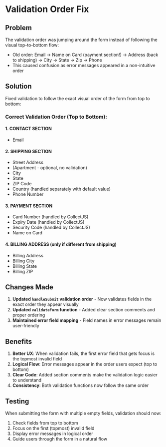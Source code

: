 # Validation Order Fix

## Problem
The validation order was jumping around the form instead of following the visual top-to-bottom flow:
- Old order: Email → Name on Card (payment section!) → Address (back to shipping) → City → State → Zip → Phone
- This caused confusion as error messages appeared in a non-intuitive order

## Solution
Fixed validation to follow the exact visual order of the form from top to bottom:

### Correct Validation Order (Top to Bottom):

#### 1. CONTACT SECTION
- Email

#### 2. SHIPPING SECTION  
- Street Address
- (Apartment - optional, no validation)
- City
- State
- ZIP Code
- Country (handled separately with default value)
- Phone Number

#### 3. PAYMENT SECTION
- Card Number (handled by CollectJS)
- Expiry Date (handled by CollectJS)
- Security Code (handled by CollectJS)
- Name on Card

#### 4. BILLING ADDRESS (only if different from shipping)
- Billing Address
- Billing City
- Billing State
- Billing ZIP

## Changes Made

1. **Updated `handleSubmit` validation order** - Now validates fields in the exact order they appear visually
2. **Updated `validateForm` function** - Added clear section comments and proper ordering
3. **Maintained error field mapping** - Field names in error messages remain user-friendly

## Benefits

1. **Better UX**: When validation fails, the first error field that gets focus is the topmost invalid field
2. **Logical Flow**: Error messages appear in the order users expect (top to bottom)
3. **Clear Code**: Added section comments make the validation logic easier to understand
4. **Consistency**: Both validation functions now follow the same order

## Testing

When submitting the form with multiple empty fields, validation should now:
1. Check fields from top to bottom
2. Focus on the first (topmost) invalid field
3. Display error messages in logical order
4. Guide users through the form in a natural flow